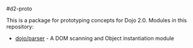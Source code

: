 #d2-proto

This is a package for prototyping concepts for Dojo 2.0.  Modules in this repository:

 * [dojo/parser](parser.md) - A DOM scanning and Object instantiation module
